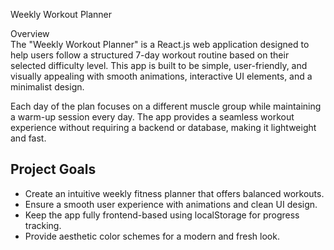  Weekly Workout Planner 

 Overview  
The "Weekly Workout Planner" is a React.js web application designed to help users follow a structured 7-day workout routine based on their selected difficulty level. This app is built to be simple, user-friendly, and visually appealing with smooth animations, interactive UI elements, and a minimalist design.  

Each day of the plan focuses on a different muscle group while maintaining a warm-up session every day. The app provides a seamless workout experience without requiring a backend or database, making it lightweight and fast.  

## Project Goals  
- Create an intuitive weekly fitness planner that offers balanced workouts.  
- Ensure a smooth user experience with animations and clean UI design.  
- Keep the app fully frontend-based using localStorage for progress tracking.  
- Provide aesthetic color schemes for a modern and fresh look.  
